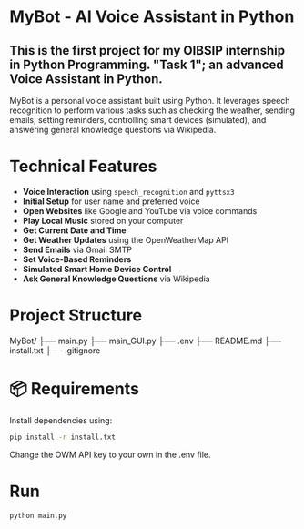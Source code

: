 # MyBot - AI Voice Assistant in Python

This is the first project for my OIBSIP internship in Python Programming. "Task 1"; an advanced Voice Assistant in Python. 
---
MyBot is a personal voice assistant built using Python.
It leverages speech recognition to perform various tasks such as checking the weather, sending emails, setting reminders, controlling smart devices (simulated), and answering general knowledge questions via Wikipedia.


# Technical Features

- **Voice Interaction** using `speech_recognition` and `pyttsx3`
- **Initial Setup** for user name and preferred voice
- **Open Websites** like Google and YouTube via voice commands
- **Play Local Music** stored on your computer
- **Get Current Date and Time**
- **Get Weather Updates** using the OpenWeatherMap API
- **Send Emails** via Gmail SMTP
- **Set Voice-Based Reminders**
- **Simulated Smart Home Device Control**
- **Ask General Knowledge Questions** via Wikipedia


# Project Structure

MyBot/
├── main.py
├── main_GUI.py
├── .env
├── README.md
├── install.txt
├── .gitignore


# 📦 Requirements

Install dependencies using:

```bash
pip install -r install.txt
```

Change the OWM API key to your own in the .env file.


# Run

```bash
python main.py
```

